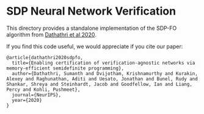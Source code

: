 # SDP Neural Network Verification

This directory provides a standalone implementation of the SDP-FO algorithm from [Dathathri et al 2020](https://arxiv.org/abs/2010.11645).

If you find this code useful, we would appreciate if you cite our paper:

```
@article{dathathri2020sdpfo,
  title={Enabling certification of verification-agnostic networks via memory-efficient semidefinite programming},
  author={Dathathri, Sumanth and Dvijotham, Krishnamurthy and Kurakin, Alexey and Raghunathan, Aditi and Uesato, Jonathan and Bunel, Rudy and Shankar, Shreya and Steinhardt, Jacob and Goodfellow, Ian and Liang, Percy and Kohli, Pushmeet},
  journal={NeurIPS},
  year={2020}
}
```
